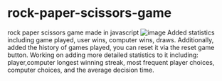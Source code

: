 # rock-paper-scissors-game
rock paper scissors game made in javascript
![image](https://github.com/arbtek/rock-paper-scissors-game/assets/7477226/212c7a72-dea1-4007-9d31-5d58992fbf21)
Added statistics including game played, user wins, computer wins, draws.
Additionally, added the history of games played, you can reset it via the reset game button.
Working on adding more detailed statistics to it including: player,computer longest winning streak, most frequent player choices, computer choices, and the average decision time. 

